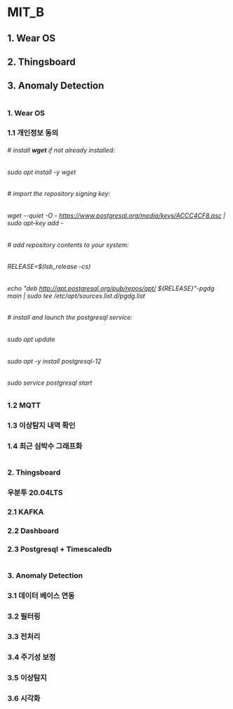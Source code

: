 # MIT_B
## 1. Wear OS
## 2. Thingsboard
## 3. Anomaly Detection
#
### 1. Wear OS
### 1.1 개인정보 동의
###### # install **wget** if not already installed:
###### sudo apt install -y wget
###### # import the repository signing key:
###### wget --quiet -O - https://www.postgresql.org/media/keys/ACCC4CF8.asc | sudo apt-key add -
###### # add repository contents to your system:
###### RELEASE=$(lsb_release -cs)
###### echo "deb http://apt.postgresql.org/pub/repos/apt/ ${RELEASE}"-pgdg main | sudo tee  /etc/apt/sources.list.d/pgdg.list
###### # install and launch the postgresql service:
###### sudo apt update
###### sudo apt -y install postgresql-12
###### sudo service postgresql start
### 1.2 MQTT
### 1.3 이상탐지 내역 확인
### 1.4 최근 심박수 그래프화
#
### 2. Thingsboard
### 우분투 20.04LTS
### 2.1 KAFKA
### 2.2 Dashboard
### 2.3 Postgresql + Timescaledb
#
### 3. Anomaly Detection
### 3.1 데이터 베이스 연동
### 3.2 필터링
### 3.3 전처리
### 3.4 주기성 보정
### 3.5 이상탐지 
### 3.6 시각화
